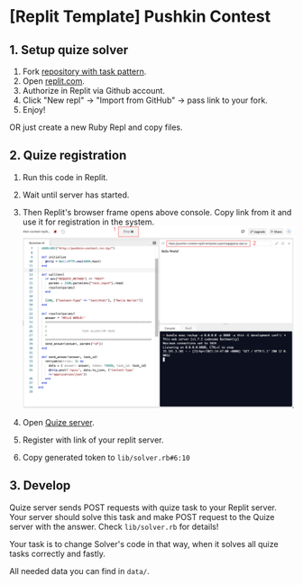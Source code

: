 # [Replit Template] Pushkin Contest

## 1. Setup quize solver

1. Fork [repository with task pattern](https://github.com/rubyroidlabs/pushkin-contest-replit-template).
1. Open [replit.com](replit.com).
1. Authorize in Replit via Github account.
1. Click "New repl" -> "Import from GitHub" -> pass link to your fork.
1. Enjoy!

OR just create a new Ruby Repl and copy files.

## 2. Quize registration

1. Run this code in Replit.
1. Wait until server has started.
1. Then Replit's browser frame opens above console. Copy link from it and use it for registration in the system.
![How to get link guide.](./docs/images/replit-server-link.png)

1. Open [Quize server](http://pushkin-contest-hexlet.rubyroidlabs.dev/).
1. Register with link of your replit server.
1. Copy generated token to `lib/solver.rb#6:10`

## 3. Develop

Quize server sends POST requests with quize task to your Replit server. Your server should solve this task and make POST request to the Quize server with the answer. Check `lib/solver.rb` for details!

Your task is to change Solver's code in that way, when it solves all quize tasks correctly and fastly.

All needed data you can find in `data/`.
